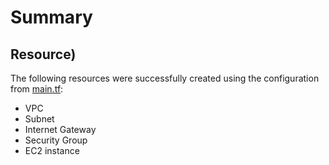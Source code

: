 # Summary

## Resource)
The following resources were successfully created using the configuration from [main.tf](terraform/infrastructure/modules/cluster/main.tf):

- VPC
- Subnet
- Internet Gateway
- Security Group
- EC2 instance